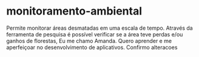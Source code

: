 # monitoramento-ambiental
Permite monitorar áreas desmatadas em uma escala de tempo. Através da ferramenta de pesquisa é possível verificar se a área teve perdas e/ou ganhos de florestas,
Eu me chamo Amanda. Quero aprender e me aperfeiçoar no desenvolvimento de aplicativos.
Confirmo alteracoes
